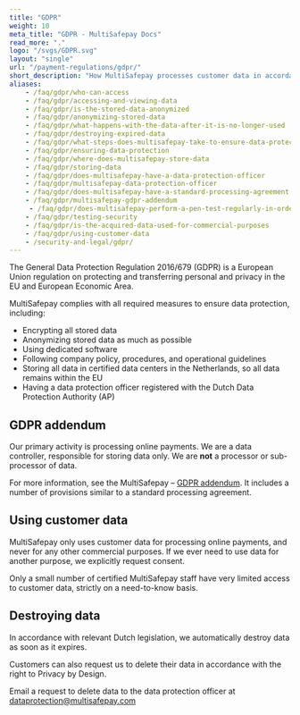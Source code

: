 ```yaml
---
title: "GDPR"
weight: 10
meta_title: "GDPR - MultiSafepay Docs"
read_more: "."
logo: "/svgs/GDPR.svg"
layout: "single"
url: "/payment-regulations/gdpr/"
short_description: "How MultiSafepay processes customer data in accordance with the GDPR"
aliases:
    - /faq/gdpr/who-can-access
    - /faq/gdpr/accessing-and-viewing-data
    - /faq/gdpr/is-the-stored-data-anonymized
    - /faq/gdpr/anonymizing-stored-data
    - /faq/gdpr/what-happens-with-the-data-after-it-is-no-longer-used
    - /faq/gdpr/destroying-expired-data
    - /faq/gdpr/what-steps-does-multisafepay-take-to-ensure-data-protection
    - /faq/gdpr/ensuring-data-protection
    - /faq/gdpr/where-does-multisafepay-store-data
    - /faq/gdpr/storing-data
    - /faq/gdpr/does-multisafepay-have-a-data-protection-officer
    - /faq/gdpr/multisafepay-data-protection-officer
    - /faq/gdpr/does-multisafepay-have-a-standard-processing-agreement
    - /faq/gdpr/multisafepay-gdpr-addendum
     - /faq/gdpr/does-multisafepay-perform-a-pen-test-regularly-in-order-to-test-security-measures
    - /faq/gdpr/testing-security
    - /faq/gdpr/is-the-acquired-data-used-for-commercial-purposes
    - /faq/gdpr/using-customer-data
    - /security-and-legal/gdpr/
---
```

 
The General Data Protection Regulation 2016/679 (GDPR) is a European Union regulation on protecting and transferring personal and privacy in the EU and European Economic Area.

MultiSafepay complies with all required measures to ensure data protection, including:

- Encrypting all stored data
- Anonymizing stored data as much as possible
- Using dedicated software
- Following company policy, procedures, and operational guidelines
- Storing all data in certified data centers in the Netherlands, so all data remains within the EU
- Having a data protection officer registered with the Dutch Data Protection Authority (AP)

## GDPR addendum

Our primary activity is processing online payments. We are a data controller, responsible for storing data only. We are **not** a processor or sub-processor of data. 

For more information, see the MultiSafepay – [GDPR addendum](https://www.multisafepay.com/downloads/Addendum_GDPR_2018.pdf). It includes a number of provisions similar to a standard processing agreement.

## Using customer data
MultiSafepay only uses customer data for processing online payments, and never for any other commercial purposes. If we ever need to use data for another purpose, we explicitly request consent.

Only a small number of certified MultiSafepay staff have very limited access to customer data, strictly on a need-to-know basis. 

## Destroying data
In accordance with relevant Dutch legislation, we automatically destroy data as soon as it expires. 

Customers can also request us to delete their data in accordance with the right to Privacy by Design. 

Email a request to delete data to the data protection officer at <dataprotection@multisafepay.com>


